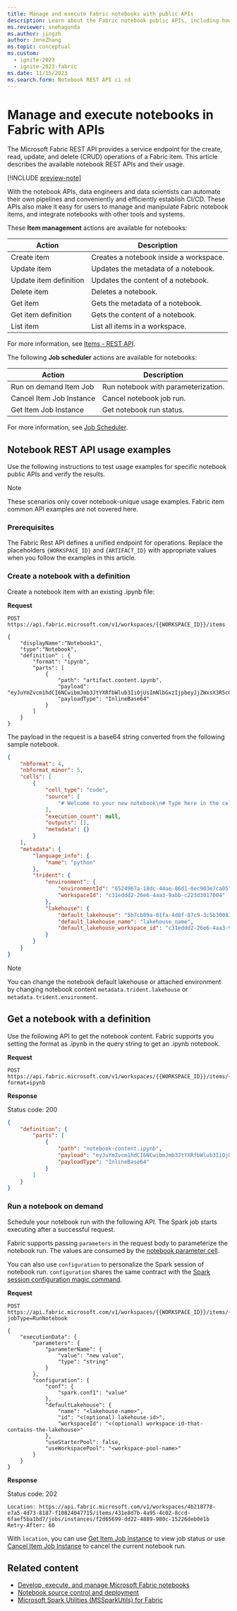 ```yaml
---
title: Manage and execute Fabric notebooks with public APIs
description: Learn about the Fabric notebook public APIs, including how to create and get a notebook with definition, and run a notebook on demand.
ms.reviewer: snehagunda
ms.author: jingzh
author: JeneZhang
ms.topic: conceptual
ms.custom:
  - ignite-2023
  - ignite-2023-fabric
ms.date: 11/15/2023
ms.search.form: Notebook REST API ci cd
---
```



# Manage and execute notebooks in Fabric with APIs

The Microsoft Fabric REST API provides a service endpoint for the create, read, update, and delete (CRUD) operations of a Fabric item. This article describes the available notebook REST APIs and their usage.

[!INCLUDE [preview-note](../includes/feature-preview-note.md)]

With the notebook APIs, data engineers and data scientists can automate their own pipelines and conveniently and efficiently establish CI/CD. These APIs also make it easy for users to manage and manipulate Fabric notebook items, and integrate notebooks with other tools and systems.

These **Item management** actions are available for notebooks:

|Action|Description|
|---------|---------|
|Create item |Creates a notebook inside a workspace.|
|Update item |Updates the metadata of a notebook.|
|Update item definition |Updates the content of a notebook.|
|Delete item |Deletes a notebook.|
|Get item |Gets the metadata of a notebook.|
|Get item definition |Gets the content of a notebook.|
|List item | List all items in a workspace.|

For more information, see [Items - REST API](/rest/api/fabric/).

The following **Job scheduler** actions are available for notebooks:

|Action|Description|
|---------|---------|
|Run on demand Item Job|Run notebook with parameterization.|
|Cancel Item Job Instance|Cancel notebook job run.|
|Get Item Job Instance| Get notebook run status.|

For more information, see [Job Scheduler](/rest/api/fabric/).

## Notebook REST API usage examples

Use the following instructions to test usage examples for specific notebook public APIs and verify the results.

> [!NOTE]
> These scenarios only cover notebook-unique usage examples. Fabric item common API examples are not covered here.

### Prerequisites

The Fabric Rest API defines a unified endpoint for operations. Replace the placeholders `{WORKSPACE_ID}` and `{ARTIFACT_ID}` with appropriate values when you follow the examples in this article.

### Create a notebook with a definition

Create a notebook item with an existing .ipynb file:

**Request**

```http
POST https://api.fabric.microsoft.com/v1/workspaces/{{WORKSPACE_ID}}/items

{
    "displayName":"Notebook1",
    "type":"Notebook",
    "definition" : {
        "format": "ipynb",
        "parts": [
            {
                "path": "artifact.content.ipynb",
                "payload": "eyJuYmZvcm1hdCI6NCwibmJmb3JtYXRfbWlub3IiOjUsImNlbGxzIjpbeyJjZWxsX3R5cGUiOiJjb2RlIiwic291cmNlIjpbIiMgV2VsY29tZSB0byB5b3VyIG5ldyBub3RlYm9va1xuIyBUeXBlIGhlcmUgaW4gdGhlIGNlbGwgZWRpdG9yIHRvIGFkZCBjb2RlIVxuIl0sImV4ZWN1dGlvbl9jb3VudCI6bnVsbCwib3V0cHV0cyI6W10sIm1ldGFkYXRhIjp7fX1dLCJtZXRhZGF0YSI6eyJsYW5ndWFnZV9pbmZvIjp7Im5hbWUiOiJweXRob24ifX19",
                "payloadType": "InlineBase64"
            }
        ]
    }
}
```

The payload in the request is a base64 string converted from the following sample notebook.

```json
{
    "nbformat": 4,
    "nbformat_minor": 5,
    "cells": [
        {
            "cell_type": "code",
            "source": [
                "# Welcome to your new notebook\n# Type here in the cell editor to add code!\n"
            ],
            "execution_count": null,
            "outputs": [],
            "metadata": {}
        }
    ],
    "metadata": {
        "language_info": {
            "name": "python"
        },
        "trident": {
            "environment": {
                "environmentId": "6524967a-18dc-44ae-86d1-0ec903e7ca05",
                "workspaceId": "c31eddd2-26e6-4aa3-9abb-c223d3017004"
            },
            "lakehouse": {
                "default_lakehouse": "5b7cb89a-81fa-4d8f-87c9-3c5b30083bee",
                "default_lakehouse_name": "lakehouse_name",
                "default_lakehouse_workspace_id": "c31eddd2-26e6-4aa3-9abb-c223d3017004"
            }
        }
    }
}
```

> [!NOTE]
> You can change the notebook default lakehouse or attached environment by changing notebook content `metadata.trident.lakehouse` or `metadata.trident.environment`.

## Get a notebook with a definition

Use the following API to get the notebook content. Fabric supports you setting the format as .ipynb in the query string to get an .ipynb notebook.

**Request**

```http
POST https://api.fabric.microsoft.com/v1/workspaces/{{WORKSPACE_ID}}/items/{{ARTIFACT_ID}}/GetDefinition?format=ipynb
```

**Response**

Status code: 200

```json
{
    "definition": {
        "parts": [
            {
                "path": "notebook-content.ipynb",
                "payload": "eyJuYmZvcm1hdCI6NCwibmJmb3JtYXRfbWlub3IiOjUsImNlbGxzIjpbeyJjZWxsX3R5cGUiOiJjb2RlIiwic291cmNlIjpbIiMgV2VsY29tZSB0byB5b3VyIG5ldyBub3RlYm9va1xuIyBUeXBlIGhlcmUgaW4gdGhlIGNlbGwgZWRpdG9yIHRvIGFkZCBjb2RlIVxuIl0sImV4ZWN1dGlvbl9jb3VudCI6bnVsbCwib3V0cHV0cyI6W10sIm1ldGFkYXRhIjp7fX1dLCJtZXRhZGF0YSI6eyJsYW5ndWFnZV9pbmZvIjp7Im5hbWUiOiJweXRob24ifX19",
                "payloadType": "InlineBase64"
            }
        ]
    }
}
```

### Run a notebook on demand

Schedule your notebook run with the following API. The Spark job starts executing after a successful request.

Fabric supports passing `parameters` in the request body to parameterize the notebook run. The values are consumed by the [notebook parameter cell](author-execute-notebook.md#designate-a-parameters-cell).

You can also use `configuration` to personalize the Spark session of notebook run. `configuration` shares the same contract with the [Spark session configuration magic command](author-execute-notebook.md#spark-session-configuration-magic-command).

**Request**

```http
POST https://api.fabric.microsoft.com/v1/workspaces/{{WORKSPACE_ID}}/items/{{ARTIFACT_ID}}/jobs/instances?jobType=RunNotebook

{
    "executionData": {
        "parameters": {
            "parameterName": {
                "value": "new value",
                "type": "string"
            }
        },
        "configuration": {
            "conf": {
                "spark.conf1": "value"
            },
            "defaultLakehouse": {
                "name": "<lakehouse-name>",
                "id": "<(optional) lakehouse-id>",
                "workspaceId": "<(optional) workspace-id-that-contains-the-lakehouse>"
            },
            "useStarterPool": false,
            "useWorkspacePool": "<workspace-pool-name>"
        }
    }
}
```

**Response**

Status code: 202

```http
Location: https://api.fabric.microsoft.com/v1/workspaces/4b218778-e7a5-4d73-8187-f10824047715/items/431e8d7b-4a95-4c02-8ccd-6faef5ba1bd7/jobs/instances/f2d65699-dd22-4889-980c-15226deb0e1b
Retry-After: 60
```

With `location`, you can use [Get Item Job Instance](/rest/api/fabric/) to view job status or use [Cancel Item Job Instance](/rest/api/fabric/) to cancel the current notebook run.

## Related content

- [Develop, execute, and manage Microsoft Fabric notebooks](author-execute-notebook.md)
- [Notebook source control and deployment](notebook-source-control-deployment.md)
- [Microsoft Spark Utilities (MSSparkUtils) for Fabric](microsoft-spark-utilities.md)
